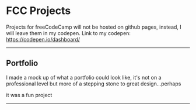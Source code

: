 # FCC Projects

Projects for freeCodeCamp will not be hosted on github pages, instead, I will leave them in my codepen.
Link to my codepen: https://codepen.io/dashboard/

---

## Portfolio 

I made a mock up of what a portfolio could look like, it's not on a professional level but more of a stepping stone to great design...perhaps

it was a fun project

---